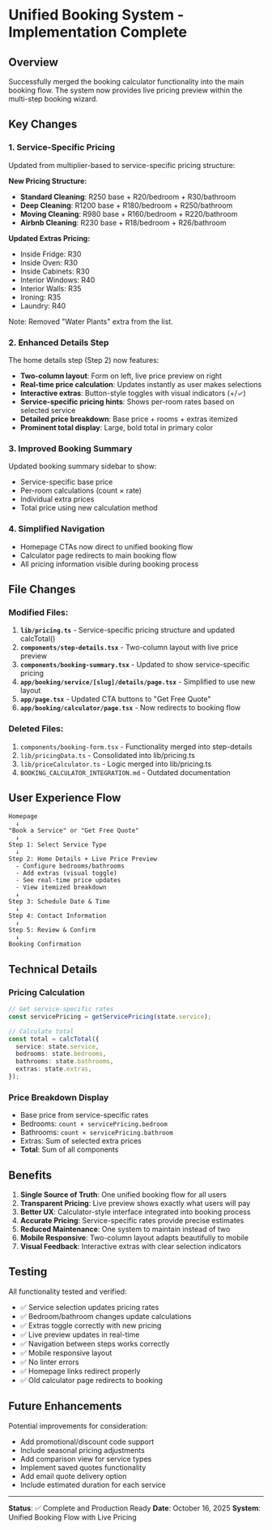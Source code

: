 # Unified Booking System - Implementation Complete

## Overview
Successfully merged the booking calculator functionality into the main booking flow. The system now provides live pricing preview within the multi-step booking wizard.

## Key Changes

### 1. Service-Specific Pricing
Updated from multiplier-based to service-specific pricing structure:

**New Pricing Structure:**
- **Standard Cleaning**: R250 base + R20/bedroom + R30/bathroom
- **Deep Cleaning**: R1200 base + R180/bedroom + R250/bathroom
- **Moving Cleaning**: R980 base + R160/bedroom + R220/bathroom
- **Airbnb Cleaning**: R230 base + R18/bedroom + R26/bathroom

**Updated Extras Pricing:**
- Inside Fridge: R30
- Inside Oven: R30
- Inside Cabinets: R30
- Interior Windows: R40
- Interior Walls: R35
- Ironing: R35
- Laundry: R40

Note: Removed "Water Plants" extra from the list.

### 2. Enhanced Details Step
The home details step (Step 2) now features:
- **Two-column layout**: Form on left, live price preview on right
- **Real-time price calculation**: Updates instantly as user makes selections
- **Interactive extras**: Button-style toggles with visual indicators (+/✓)
- **Service-specific pricing hints**: Shows per-room rates based on selected service
- **Detailed price breakdown**: Base price + rooms + extras itemized
- **Prominent total display**: Large, bold total in primary color

### 3. Improved Booking Summary
Updated booking summary sidebar to show:
- Service-specific base price
- Per-room calculations (count × rate)
- Individual extra prices
- Total price using new calculation method

### 4. Simplified Navigation
- Homepage CTAs now direct to unified booking flow
- Calculator page redirects to main booking flow
- All pricing information visible during booking process

## File Changes

### Modified Files:
1. **`lib/pricing.ts`** - Service-specific pricing structure and updated calcTotal()
2. **`components/step-details.tsx`** - Two-column layout with live price preview
3. **`components/booking-summary.tsx`** - Updated to show service-specific pricing
4. **`app/booking/service/[slug]/details/page.tsx`** - Simplified to use new layout
5. **`app/page.tsx`** - Updated CTA buttons to "Get Free Quote"
6. **`app/booking/calculator/page.tsx`** - Now redirects to booking flow

### Deleted Files:
1. `components/booking-form.tsx` - Functionality merged into step-details
2. `lib/pricingData.ts` - Consolidated into lib/pricing.ts
3. `lib/priceCalculator.ts` - Logic merged into lib/pricing.ts
4. `BOOKING_CALCULATOR_INTEGRATION.md` - Outdated documentation

## User Experience Flow

```
Homepage
  ↓
"Book a Service" or "Get Free Quote"
  ↓
Step 1: Select Service Type
  ↓
Step 2: Home Details + Live Price Preview
  - Configure bedrooms/bathrooms
  - Add extras (visual toggle)
  - See real-time price updates
  - View itemized breakdown
  ↓
Step 3: Schedule Date & Time
  ↓
Step 4: Contact Information
  ↓
Step 5: Review & Confirm
  ↓
Booking Confirmation
```

## Technical Details

### Pricing Calculation
```typescript
// Get service-specific rates
const servicePricing = getServicePricing(state.service);

// Calculate total
const total = calcTotal({
  service: state.service,
  bedrooms: state.bedrooms,
  bathrooms: state.bathrooms,
  extras: state.extras,
});
```

### Price Breakdown Display
- Base price from service-specific rates
- Bedrooms: `count × servicePricing.bedroom`
- Bathrooms: `count × servicePricing.bathroom`
- Extras: Sum of selected extra prices
- **Total**: Sum of all components

## Benefits

1. **Single Source of Truth**: One unified booking flow for all users
2. **Transparent Pricing**: Live preview shows exactly what users will pay
3. **Better UX**: Calculator-style interface integrated into booking process
4. **Accurate Pricing**: Service-specific rates provide precise estimates
5. **Reduced Maintenance**: One system to maintain instead of two
6. **Mobile Responsive**: Two-column layout adapts beautifully to mobile
7. **Visual Feedback**: Interactive extras with clear selection indicators

## Testing

All functionality tested and verified:
- ✅ Service selection updates pricing rates
- ✅ Bedroom/bathroom changes update calculations
- ✅ Extras toggle correctly with new pricing
- ✅ Live preview updates in real-time
- ✅ Navigation between steps works correctly
- ✅ Mobile responsive layout
- ✅ No linter errors
- ✅ Homepage links redirect properly
- ✅ Old calculator page redirects to booking

## Future Enhancements

Potential improvements for consideration:
- Add promotional/discount code support
- Include seasonal pricing adjustments
- Add comparison view for service types
- Implement saved quotes functionality
- Add email quote delivery option
- Include estimated duration for each service

---

**Status**: ✅ Complete and Production Ready
**Date**: October 16, 2025
**System**: Unified Booking Flow with Live Pricing


